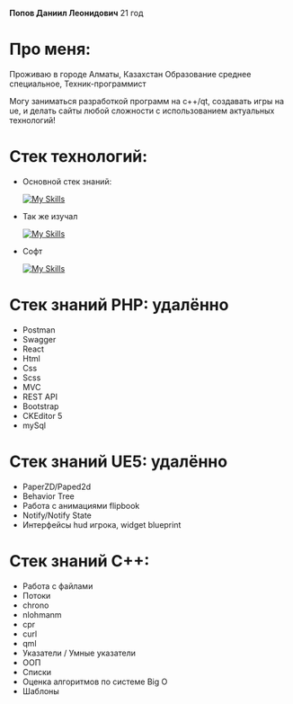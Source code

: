 __Попов Даниил Леонидович__ 21 год
# Про меня:
Проживаю в городе Алматы, Казахстан
Образование среднее специальное, Техник-программист

Могу заниматься разработкой программ на с++/qt, создавать игры на ue, и делать сайты любой сложности с использованием актуальных технологий!

# Стек технологий:

- Основной стек знаний:

  [![My Skills](https://skillicons.dev/icons?i=html,css,scss,js,react,php,mysql,cpp,cmake,qt,unreal)](https://skillicons.dev)

- Так же изучал

  [![My Skills](https://skillicons.dev/icons?i=cs,unity)](https://skillicons.dev)

- Софт

  [![My Skills](https://skillicons.dev/icons?i=qt,clion,visualstudio,vscode,github)](https://skillicons.dev)
  
# Стек знаний PHP: удалённо
- Postman
- Swagger
- React
- Html
- Css
- Scss
- MVC
- REST API
- Bootstrap
- CKEditor 5
- mySql
  
# Стек знаний UE5: удалённо
- PaperZD/Paped2d
- Behavior Tree
- Работа с анимациями flipbook
- Notify/Notify State
- Интерфейсы hud игрока, widget blueprint


# Стек знаний C++:
- Работа с файлами
- Потоки
- chrono
- nlohmanm
- cpr
- curl
- qml
- Указатели / Умные указатели
- ООП
- Списки
- Оценка алгоритмов по системе Big O
- Шаблоны


